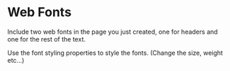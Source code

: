 # Web Fonts

Include two web fonts in the page you just created, one for headers and one for the rest of the text.

Use the font styling properties to style the fonts. (Change the size, weight etc...)